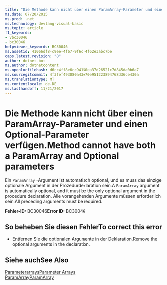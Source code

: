```yaml
---
title: "Die Methode kann nicht über einen ParamArray-Parameter und einen Optional-Parameter verfügen."
ms.date: 07/20/2015
ms.prod: .net
ms.technology: devlang-visual-basic
ms.topic: article
f1_keywords:
- vbc30046
- bc30046
helpviewer_keywords: BC30046
ms.assetid: 41066df8-c9ee-4f67-9f6c-4f62e3abc7be
caps.latest.revision: "8"
author: dotnet-bot
ms.author: dotnetcontent
ms.openlocfilehash: d6cc4ff8e6cc94150ea37d26521c7d845da0b6a7
ms.sourcegitcommit: 4f3fef493080a43e70e951223894768d36ce430a
ms.translationtype: MT
ms.contentlocale: de-DE
ms.lasthandoff: 11/21/2017
---
```

# <a name="method-cannot-have-both-a-paramarray-and-optional-parameters"></a><span data-ttu-id="4dc07-102">Die Methode kann nicht über einen ParamArray-Parameter und einen Optional-Parameter verfügen.</span><span class="sxs-lookup"><span data-stu-id="4dc07-102">Method cannot have both a ParamArray and Optional parameters</span></span>
<span data-ttu-id="4dc07-103">Ein `ParamArray` -Argument ist automatisch optional, und es muss das einzige optionale Argument in der Prozedurdeklaration sein.</span><span class="sxs-lookup"><span data-stu-id="4dc07-103">A `ParamArray` argument is automatically optional, and it must be the only optional argument in the procedure declaration.</span></span> <span data-ttu-id="4dc07-104">Alle vorangehenden Argumente müssen erforderlich sein.</span><span class="sxs-lookup"><span data-stu-id="4dc07-104">All preceding arguments must be required.</span></span>  
  
 <span data-ttu-id="4dc07-105">**Fehler-ID:** BC30046</span><span class="sxs-lookup"><span data-stu-id="4dc07-105">**Error ID:** BC30046</span></span>  
  
## <a name="to-correct-this-error"></a><span data-ttu-id="4dc07-106">So beheben Sie diesen Fehler</span><span class="sxs-lookup"><span data-stu-id="4dc07-106">To correct this error</span></span>  
  
-   <span data-ttu-id="4dc07-107">Entfernen Sie die optionalen Argumente in der Deklaration.</span><span class="sxs-lookup"><span data-stu-id="4dc07-107">Remove the optional arguments in the declaration.</span></span>  
  
## <a name="see-also"></a><span data-ttu-id="4dc07-108">Siehe auch</span><span class="sxs-lookup"><span data-stu-id="4dc07-108">See Also</span></span>  
 [<span data-ttu-id="4dc07-109">Parameterarrays</span><span class="sxs-lookup"><span data-stu-id="4dc07-109">Parameter Arrays</span></span>](../../visual-basic/programming-guide/language-features/procedures/parameter-arrays.md)  
 [<span data-ttu-id="4dc07-110">ParamArray</span><span class="sxs-lookup"><span data-stu-id="4dc07-110">ParamArray</span></span>](../../visual-basic/language-reference/modifiers/paramarray.md)
